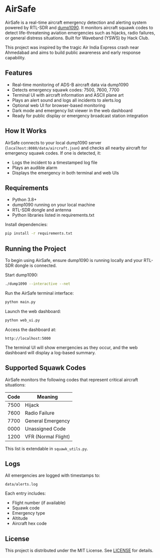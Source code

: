 # AirSafe

AirSafe is a real-time aircraft emergency detection and alerting system powered by RTL-SDR and [dump1090](https://github.com/flightaware/dump1090). It monitors aircraft squawk codes to detect life-threatening aviation emergencies such as hijacks, radio failures, or general distress situations. Built for Waveband (YSWS) by Hack Club.

This project was inspired by the tragic Air India Express crash near Ahmedabad and aims to build public awareness and early response capability.

## Features

- Real-time monitoring of ADS-B aircraft data via dump1090
- Detects emergency squawk codes: 7500, 7600, 7700
- Terminal UI with aircraft information and ASCII plane art
- Plays an alert sound and logs all incidents to alerts.log
- Optional web UI for browser-based monitoring
- Dark mode and emergency list viewer in the web dashboard
- Ready for public display or emergency broadcast station integration

## How It Works

AirSafe connects to your local dump1090 server (`localhost:8080/data/aircraft.json`) and checks all nearby aircraft for emergency squawk codes. If one is detected, it:

- Logs the incident to a timestamped log file
- Plays an audible alarm
- Displays the emergency in both terminal and web UIs

## Requirements

- Python 3.8+
- dump1090 running on your local machine
- RTL-SDR dongle and antenna
- Python libraries listed in requirements.txt

Install dependencies:

```bash
pip install -r requirements.txt
```

## Running the Project

To begin using AirSafe, ensure dump1090 is running locally and your RTL-SDR dongle is connected.

Start dump1090:
```bash
./dump1090 --interactive --net
```

Run the AirSafe terminal interface:
```bash
python main.py
```

Launch the web dashboard:
```bash
python web_ui.py
```

Access the dashboard at:
```
http://localhost:5000
```

The terminal UI will show emergencies as they occur, and the web dashboard will display a log-based summary.

## Supported Squawk Codes

AirSafe monitors the following codes that represent critical aircraft situations:

| Code  | Meaning             |
|-------|----------------------|
| 7500  | Hijack               |
| 7600  | Radio Failure        |
| 7700  | General Emergency    |
| 0000  | Unassigned Code      |
| 1200  | VFR (Normal Flight)  |

This list is extendable in `squawk_utils.py`.

## Logs

All emergencies are logged with timestamps to:

```
data/alerts.log
```

Each entry includes:
- Flight number (if available)
- Squawk code
- Emergency type
- Altitude
- Aircraft hex code

## License

This project is distributed under the MIT License. See [LICENSE](./LICENSE) for details.
